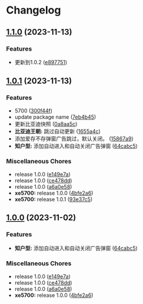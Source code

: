 # Changelog

## [1.1.0](https://github.com/xe5700/subscription/compare/v1.0.1...v1.1.0) (2023-11-13)


### Features

* 更新到1.0.2 ([e897751](https://github.com/xe5700/subscription/commit/e8977518b31df7a9933c873f55c36f25af2e4c8c))

## [1.0.1](https://github.com/xe5700/subscription/compare/v1.0.0...v1.0.1) (2023-11-13)


### Features

* 5700 ([300f44f](https://github.com/xe5700/subscription/commit/300f44f74b3f0227b00055801529c63cec7f49ce))
* update package name ([7eb4b45](https://github.com/xe5700/subscription/commit/7eb4b45f1c7cb3184f34d81c7ca18ae616b28f45))
* 更新比亚迪快照 ([0a8aa5c](https://github.com/xe5700/subscription/commit/0a8aa5cd8667b78f38ba79a42a880c559f4c7751))
* **比亚迪王朝:** 跳过自动更新 ([1655a4c](https://github.com/xe5700/subscription/commit/1655a4c1e34f557b76ef0db69533eece0ea6b518))
* 添加爱存不存弹窗广告跳过，默认关闭。 ([15867a9](https://github.com/xe5700/subscription/commit/15867a96836ffcfc6aca6abd5240af51a68801ae))
* **知户型:** 添加自动进入和自动关闭广告弹窗 ([64cabc5](https://github.com/xe5700/subscription/commit/64cabc5e0e706cf9d99dfda94ab029cc18a9b137))


### Miscellaneous Chores

* release 1.0.0 ([e149e7a](https://github.com/xe5700/subscription/commit/e149e7abb1393ebab88b6112d84aae2f949c87c3))
* release 1.0.0 ([ce478dd](https://github.com/xe5700/subscription/commit/ce478dd7831e6f26189309fefd36f16fd814584b))
* release 1.0.0 ([a6a0e58](https://github.com/xe5700/subscription/commit/a6a0e58a7d7cdd1eba2e346e6e1e8964027856f8))
* **xe5700:** release 1.0.0 ([4bfe2a6](https://github.com/xe5700/subscription/commit/4bfe2a616009f066ed3e97e93dfb64bc61885b84))
* **xe5700:** release 1.0.1 ([93e37c5](https://github.com/xe5700/subscription/commit/93e37c5120082db911421288285b516df53dc4f2))

## [1.0.0](https://github.com/xe5700/subscription/compare/v1.0.0...v1.0.0) (2023-11-02)


### Features

* **知户型:** 添加自动进入和自动关闭广告弹窗 ([64cabc5](https://github.com/xe5700/subscription/commit/64cabc5e0e706cf9d99dfda94ab029cc18a9b137))


### Miscellaneous Chores

* release 1.0.0 ([e149e7a](https://github.com/xe5700/subscription/commit/e149e7abb1393ebab88b6112d84aae2f949c87c3))
* release 1.0.0 ([ce478dd](https://github.com/xe5700/subscription/commit/ce478dd7831e6f26189309fefd36f16fd814584b))
* release 1.0.0 ([a6a0e58](https://github.com/xe5700/subscription/commit/a6a0e58a7d7cdd1eba2e346e6e1e8964027856f8))
* **xe5700:** release 1.0.0 ([4bfe2a6](https://github.com/xe5700/subscription/commit/4bfe2a616009f066ed3e97e93dfb64bc61885b84))
